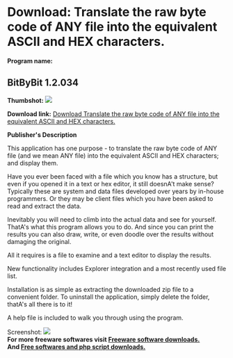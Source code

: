 # Download: Translate the raw byte code of ANY file into the equivalent ASCII and HEX characters.

**Program name:**

## BitByBit 1.2.034

  
**Thumbshot:** ![](http://www.freewarefiles.com/screenshot/bitbybitfr_md.gif)   
  
**Download link:** [Download Translate the raw byte code of ANY file into the equivalent ASCII and HEX characters.](http://freesoftwares.boysofts.com/BitByBit_program_22639.html)  
  


**Publisher's Description**  
  


This application has one purpose - to translate the raw byte code of ANY file (and we mean ANY file) into the equivalent ASCII and HEX characters; and display them. 

Have you ever been faced with a file which you know has a structure, but even if you opened it in a text or hex editor, it still doesnA't make sense? Typically these are system and data files developed over years by in-house programmers. Or they may be client files which you have been asked to read and extract the data.

Inevitably you will need to climb into the actual data and see for yourself. ThatA's what this program allows you to do. And since you can print the results you can also draw, write, or even doodle over the results without damaging the original.

All it requires is a file to examine and a text editor to display the results.

New functionality includes Explorer integration and a most recently used file list.

Installation is as simple as extracting the downloaded zip file to a convenient folder. To uninstall the application, simply delete the folder, thatA's all there is to it!

A help file is included to walk you through using the program. 

  
  
Screenshot: ![](http://www.freewarefiles.com/screenshot/bitbybitfr.gif)   
**For more freeware softwares visit [Freeware software downloads.](http://freesoftwares.boysofts.com/)**   
**And [Free softwares and php script downloads.](http://www.boysofts.com/)**
